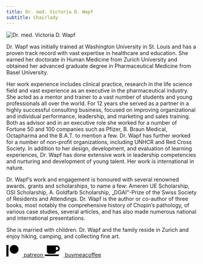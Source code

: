 ```yaml
---
title: Dr. med. Victoria D. Wapf
subtitle: Chairlady
---
```


![Dr. med. Victoria D. Wapf](/images/people/victoria-wapf.jpeg)

Dr. Wapf was initially trained at Washington University in St. Louis and has a proven track record with vast expertise in healthcare and education. She earned her doctorate in Human Medicine from Zurich University and obtained her advanced graduate degree in Pharmacеutical Medicine from Basel University.

Her work experience includes clinical practice, research in the life science field and vast experience as an executive in the pharmaceutical industry. She acted as a mentor and trainer to a vast number of students and young professionals all over the world. For 12 years she served as a partner in a highly successful consulting business, focused on improving organizational and individual performance, leadership, and marketing and sales training. Both as advisor and in an executive role she worked for a number of Fortune 50 and 100 companies such as Pfizer, B. Braun Medical, Octapharma and the B.A.T. to mention a few. Dr. Wapf has further worked for a number of non-profit organizations, including UNHCR and Red Cross Society. In addition to her design, development, and evaluation of learning experiences, Dr. Wapf has done extensive work in leadership competencies and nurturing and development of young talent. Her work is international in nature.

Dr. Wapf‘s work and engagement is honoured with several renowned awards, grants and scholarships, to name a few: Ameren UE Scholarship, OSI Scholarship, A. Goldfarb Scholarship, „DGAI“-Prize of the Swiss Society of Residents and Attendings. Dr. Wapf  is the author or co-author of three books, most notably the comprehensive history of Chopin’s pathology, of various case studies, several articles, and has also made numerous national and international presentations.

She is married with children. Dr. Wapf and the family reside in Zurich and enjoy hiking, camping, and collecting fine art.

<div class="d-flex justify-content-around m-b1 m-t1">
    <a class="button d-flex" href="https://www.patreon.com/victoria2022" target="_blank">
        <svg height="32" style="margin-right: 10px;" xmlns="http://www.w3.org/2000/svg" viewBox="0 0 512 512"><!-- Font Awesome Free 5.15.4 by @fontawesome - https://fontawesome.com License - https://fontawesome.com/license/free (Icons: CC BY 4.0, Fonts: SIL OFL 1.1, Code: MIT License) --><path d="M512 194.8c0 101.3-82.4 183.8-183.8 183.8-101.7 0-184.4-82.4-184.4-183.8 0-101.6 82.7-184.3 184.4-184.3C429.6 10.5 512 93.2 512 194.8zM0 501.5h90v-491H0v491z"/></svg>
        <span>patreon</span>
    </a>
    <a class="button d-flex" href="https://www.buymeacoffee.com/Izkustanford" target="_blank">
        <svg height="32" style="margin-right: 10px;" xmlns="http://www.w3.org/2000/svg" viewBox="0 0 640 512"><!-- Font Awesome Free 5.15.4 by @fontawesome - https://fontawesome.com License - https://fontawesome.com/license/free (Icons: CC BY 4.0, Fonts: SIL OFL 1.1, Code: MIT License) --><path d="M192 384h192c53 0 96-43 96-96h32c70.6 0 128-57.4 128-128S582.6 32 512 32H120c-13.3 0-24 10.7-24 24v232c0 53 43 96 96 96zM512 96c35.3 0 64 28.7 64 64s-28.7 64-64 64h-32V96h32zm47.7 384H48.3c-47.6 0-61-64-36-64h583.3c25 0 11.8 64-35.9 64z"/></svg>
        <span>buymeacoffee</span>
    </a>
</div>
